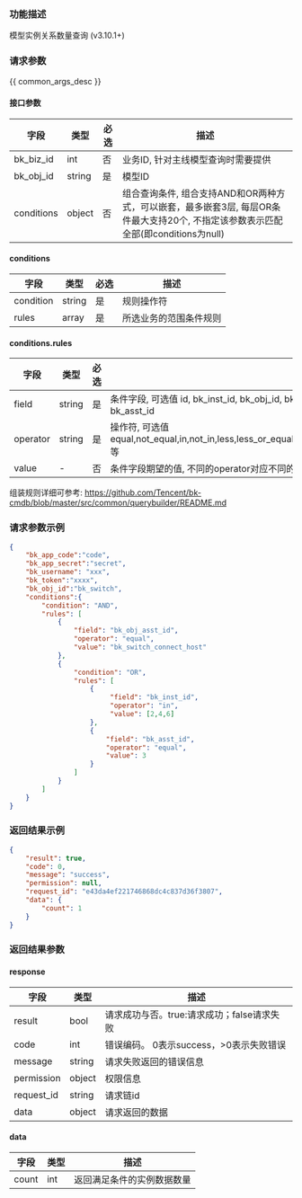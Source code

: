 ### 功能描述

模型实例关系数量查询 (v3.10.1+)

### 请求参数

{{ common_args_desc }}

#### 接口参数

| 字段         | 类型     | 必选 | 描述                                                                                 |
|------------|--------|----|------------------------------------------------------------------------------------|
| bk_biz_id  | int    | 否  | 业务ID, 针对主线模型查询时需要提供                                                                |
| bk_obj_id  | string | 是  | 模型ID                                                                               |
| conditions | object | 否  | 组合查询条件,  组合支持AND和OR两种方式，可以嵌套，最多嵌套3层, 每层OR条件最大支持20个, 不指定该参数表示匹配全部(即conditions为null) |

#### conditions

| 字段        | 类型     | 必选 | 描述          |
|-----------|--------|----|-------------|
| condition | string | 是  | 规则操作符       |
| rules     | array  | 是  | 所选业务的范围条件规则 |

#### conditions.rules

| 字段       | 类型     | 必选 | 描述                                                                                                  |
|----------|--------|----|-----------------------------------------------------------------------------------------------------|
| field    | string | 是  | 条件字段, 可选值 id, bk_inst_id, bk_obj_id, bk_asst_inst_id, bk_asst_obj_id, bk_obj_asst_id, bk_asst_id    |
| operator | string | 是  | 操作符, 可选值 equal,not_equal,in,not_in,less,less_or_equal,greater,greater_or_equal,between,not_between等 |
| value    | -      | 否  | 条件字段期望的值, 不同的operator对应不同的value格式, 数组类型值最大支持500个元素                                                  |

组装规则详细可参考: https://github.com/Tencent/bk-cmdb/blob/master/src/common/querybuilder/README.md

### 请求参数示例

```json
{
    "bk_app_code":"code",
    "bk_app_secret":"secret",
    "bk_username": "xxx",
    "bk_token":"xxxx",
    "bk_obj_id":"bk_switch",
    "conditions":{
        "condition": "AND",
        "rules": [
            {
                "field": "bk_obj_asst_id",
                "operator": "equal",
                "value": "bk_switch_connect_host"
            },
            {
                "condition": "OR",
                "rules": [
                    {
                         "field": "bk_inst_id",
                         "operator": "in",
                         "value": [2,4,6]
                    },
                    {
                        "field": "bk_asst_id",
                        "operator": "equal",
                        "value": 3
                    }
                ]
            }
        ]
    }
}
```

### 返回结果示例

```json
{
    "result": true,
    "code": 0,
    "message": "success",
    "permission": null,
    "request_id": "e43da4ef221746868dc4c837d36f3807",
    "data": {
        "count": 1
    }
}
```

### 返回结果参数

#### response

| 字段         | 类型     | 描述                         |
|------------|--------|----------------------------|
| result     | bool   | 请求成功与否。true:请求成功；false请求失败 |
| code       | int    | 错误编码。 0表示success，>0表示失败错误  |
| message    | string | 请求失败返回的错误信息                |
| permission | object | 权限信息                       |
| request_id | string | 请求链id                      |
| data       | object | 请求返回的数据                    |

#### data

| 字段    | 类型  | 描述            |
|-------|-----|---------------|
| count | int | 返回满足条件的实例数据数量 |

